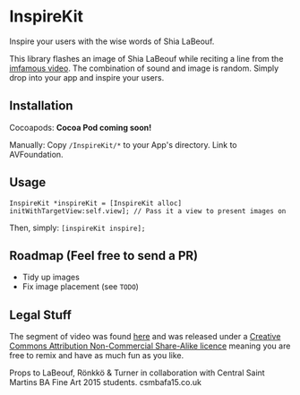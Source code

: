 # InspireKit
Inspire your users with the wise words of Shia LaBeouf. 

This library flashes an image of Shia LaBeouf while reciting a line from the [imfamous video](https://www.youtube.com/watch?v=nuHfVn_cfHU). The combination of sound and image is random. Simply drop into your app and inspire your users. 


## Installation
Cocoapods: **Cocoa Pod coming soon!** 

Manually: Copy `/InspireKit/*` to your App's directory. Link to AVFoundation. 

## Usage
`InspireKit *inspireKit = [InspireKit alloc] initWithTargetView:self.view]; // Pass it a view to present images on`

Then, simply: 
`[inspireKit inspire];`

## Roadmap (Feel free to send a PR)

  * Tidy up images
  * Fix image placement (see `TODO`)
  
## Legal Stuff
The segment of video was found [here](https://vimeo.com/125095515) and was released under a [Creative Commons Attribution Non-Commercial Share-Alike licence](http://creativecommons.org/licenses/by-nc-sa/3.0/) meaning you are free to remix and have as much fun as you like.

Props to LaBeouf, Rönkkö & Turner in collaboration with Central Saint Martins BA Fine Art 2015 students. csmbafa15.co.uk
